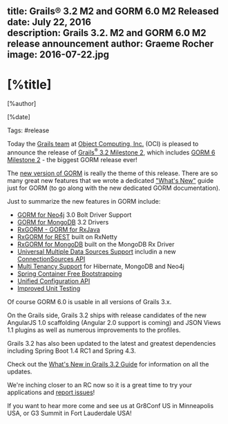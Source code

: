 title: Grails® 3.2 M2 and GORM 6.0 M2 Released
date: July 22, 2016  
description: Grails 3.2. M2 and GORM 6.0 M2 release announcement
author: Graeme Rocher
image: 2016-07-22.jpg 
---

# [%title]

[%author]

[%date] 

Tags: #release

Today the [Grails team](https://objectcomputing.com/products/2gm-team) at [Object Computing, Inc.](https://objectcomputing.com/) (OCI) is pleased to announce the release of [Grails<sup>&reg;</sup> 3.2 Milestone 2](https://github.com/apache/grails-core/releases/tag/v3.2.0.M2), which includes [GORM 6 Milestone 2](https://gorm.grails.org/6.0.x) - the biggest GORM release ever!

The [new version of GORM](https://gorm.grails.org/6.0.x) is really the theme of this release. There are so many great new features that we wrote a dedicated ["What's New"](https://gorm.grails.org/6.0.x/whatsNew/manual/index.html) guide just for GORM (to go along with the new dedicated GORM documentation).

Just to summarize the new features in GORM include:

*   [GORM for Neo4j](https://gorm.grails.org/6.0.x/neo4j/manual/index.html) 3.0 Bolt Driver Support
*   [GORM for MongoDB](https://gorm.grails.org/6.0.x/mongodb/manual/index.html) 3.2 Drivers
*   [RxGORM - GORM for RxJava](https://gorm.grails.org/6.0.x/rx/manual/index.html)
*   [RxGORM for REST](https://gorm.grails.org/1.0.x/rx/rest-client/manual) built on RxNetty
*   [RxGORM for MongoDB](https://gorm.grails.org/6.0.x/rx/manual/index.html) built on the MongoDB Rx Driver
*   [Universal Multiple Data Sources Support](https://gorm.grails.org/6.0.x/hibernate/manual/index.html#multipleDataSources) includin a new [ConnectionSources API](https://gorm.grails.org/6.0.x/hibernate/manual/index.html#connectionSources)
*   [Multi Tenancy Support](https://gorm.grails.org/6.0.x/hibernate/manual/index.html#multiTenancy) for Hibernate, MongoDB and Neo4j
*   [Spring Container Free Bootstrapping](https://gorm.grails.org/6.0.x/hibernate/manual/index.html#outsideGrails)
*   [Unified Configuration API](https://gorm.grails.org/6.0.x/hibernate/manual/index.html#configuration)
*   [Improved Unit Testing](https://gorm.grails.org/6.0.x/hibernate/manual/index.html#testing)

Of course GORM 6.0 is usable in all versions of Grails 3.x.

On the Grails side, Grails 3.2 ships with release candidates of the new AngularJS 1.0 scaffolding (Angular 2.0 support is coming) and JSON Views 1.1 plugins as well as numerous improvements to the profiles.

Grails 3.2 has also been updated to the latest and greatest dependencies including Spring Boot 1.4 RC1 and Spring 4.3.

Check out the [What's New in Grails 3.2 Guide](https://grails.apache.org/docs/3.2.x/guide/introduction.html#whatsNew) for information on all the updates.

We're inching closer to an RC now so it is a great time to try your applications and [report issues](https://github.com/apache/grails-core/issues)!

If you want to hear more come and see us at Gr8Conf US in Minneapolis USA, or G3 Summit in Fort Lauderdale USA!
